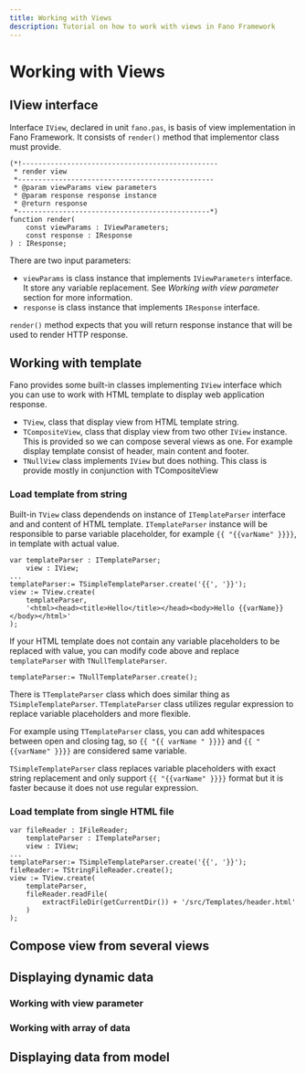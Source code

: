 ```yaml
---
title: Working with Views
description: Tutorial on how to work with views in Fano Framework
---
```


<h1 class="major">Working with Views</h1>

## IView interface

Interface `IView`, declared in unit `fano.pas`, is basis of view implementation in Fano Framework. It consists of `render()` method that implementor class must provide.

```
(*!------------------------------------------------
 * render view
 *------------------------------------------------
 * @param viewParams view parameters
 * @param response response instance
 * @return response
 *-----------------------------------------------*)
function render(
    const viewParams : IViewParameters;
    const response : IResponse
) : IResponse;

```

There are two input parameters:

- `viewParams` is class instance that implements `IViewParameters` interface. It
store any variable replacement. See *Working with view parameter* section for more information.
- `response` is class instance that implements `IResponse` interface.

`render()` method expects that you will return response instance that will be used to render HTTP response.

## Working with template

Fano provides some built-in classes implementing `IView` interface which you can use to work with HTML template to display web application response.

- `TView`, class that display view from HTML template string.
- `TCompositeView`, class that display view from two other `IView` instance. This is provided so we can compose several views as one. For example display
template consist of header, main content and footer.
- `TNullView` class implements `IView` but does nothing. This class is provide
mostly in conjunction with TCompositeView

### Load template from string

Built-in `TView` class dependends on instance of `ITemplateParser` interface and
and content of HTML template. `ITemplateParser` instance will be responsible to
parse variable placeholder, for example `{{ "{{varName" }}}}`, in template with actual value.

```
var templateParser : ITemplateParser;    
    view : IView;
...
templateParser:= TSimpleTemplateParser.create('{{', '}}');
view := TView.create(
    templateParser,
    '<html><head><title>Hello</title></head><body>Hello {{varName}}</body></html>'
);
```

If your HTML template does not contain any variable placeholders to be replaced with value, you can modify code above and replace `templateParser` with `TNullTemplateParser`.

```
templateParser:= TNullTemplateParser.create();
```

There is `TTemplateParser` class which does similar thing as `TSimpleTemplateParser`. `TTemplateParser` class utilizes regular expression
to replace variable placeholders and more flexible.

For example using `TTemplateParser` class, you can add whitespaces between open and closing tag, so `{{ "{{ varName " }}}}` and `{{ "{{varName" }}}}` are considered same variable.

`TSimpleTemplateParser` class replaces variable placeholders with exact
string replacement and only support `{{ "{{varName" }}}}` format but it is faster because it does not use regular expression.


### Load template from single HTML file

```
var fileReader : IFileReader;
    templateParser : ITemplateParser;    
    view : IView;
...
templateParser:= TSimpleTemplateParser.create('{{', '}}');
fileReader:= TStringFileReader.create();
view := TView.create(
    templateParser,
    fileReader.readFile(
        extractFileDir(getCurrentDir()) + '/src/Templates/header.html'
    )
);
```

## Compose view from several views

## Displaying dynamic data

### Working with view parameter

### Working with array of data

## Displaying data from model
